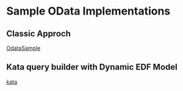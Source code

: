 # Sample OData Implementations

## Classic Approch

[OdataSample](https://medium.com/@abhi.bansal08/why-odata-and-how-to-enable-odata-in-c-net-core-application-1f13ad6ca3d1)


## Kata query builder with Dynamic EDF Model

[kata](https://sqlkata.com/)